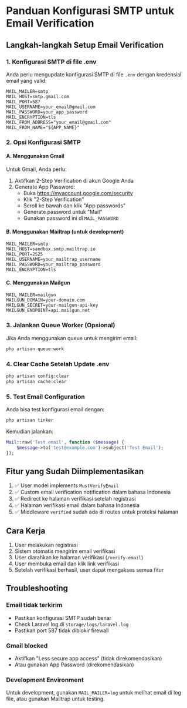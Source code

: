 # Panduan Konfigurasi SMTP untuk Email Verification

## Langkah-langkah Setup Email Verification

### 1. Konfigurasi SMTP di file .env

Anda perlu mengupdate konfigurasi SMTP di file `.env` dengan kredensial email yang valid:

```env
MAIL_MAILER=smtp
MAIL_HOST=smtp.gmail.com
MAIL_PORT=587
MAIL_USERNAME=your_email@gmail.com
MAIL_PASSWORD=your_app_password
MAIL_ENCRYPTION=tls
MAIL_FROM_ADDRESS="your_email@gmail.com"
MAIL_FROM_NAME="${APP_NAME}"
```

### 2. Opsi Konfigurasi SMTP

#### A. Menggunakan Gmail
Untuk Gmail, Anda perlu:
1. Aktifkan 2-Step Verification di akun Google Anda
2. Generate App Password:
   - Buka https://myaccount.google.com/security
   - Klik "2-Step Verification"
   - Scroll ke bawah dan klik "App passwords"
   - Generate password untuk "Mail"
   - Gunakan password ini di `MAIL_PASSWORD`

#### B. Menggunakan Mailtrap (untuk development)
```env
MAIL_MAILER=smtp
MAIL_HOST=sandbox.smtp.mailtrap.io
MAIL_PORT=2525
MAIL_USERNAME=your_mailtrap_username
MAIL_PASSWORD=your_mailtrap_password
MAIL_ENCRYPTION=tls
```

#### C. Menggunakan Mailgun
```env
MAIL_MAILER=mailgun
MAILGUN_DOMAIN=your-domain.com
MAILGUN_SECRET=your-mailgun-api-key
MAILGUN_ENDPOINT=api.mailgun.net
```

### 3. Jalankan Queue Worker (Opsional)

Jika Anda menggunakan queue untuk mengirim email:

```bash
php artisan queue:work
```

### 4. Clear Cache Setelah Update .env

```bash
php artisan config:clear
php artisan cache:clear
```

### 5. Test Email Configuration

Anda bisa test konfigurasi email dengan:

```bash
php artisan tinker
```

Kemudian jalankan:
```php
Mail::raw('Test email', function ($message) {
    $message->to('test@example.com')->subject('Test Email');
});
```

## Fitur yang Sudah Diimplementasikan

1. ✅ User model implements `MustVerifyEmail`
2. ✅ Custom email verification notification dalam bahasa Indonesia
3. ✅ Redirect ke halaman verifikasi setelah registrasi
4. ✅ Halaman verifikasi email dalam bahasa Indonesia
5. ✅ Middleware `verified` sudah ada di routes untuk proteksi halaman

## Cara Kerja

1. User melakukan registrasi
2. Sistem otomatis mengirim email verifikasi
3. User diarahkan ke halaman verifikasi (`/verify-email`)
4. User membuka email dan klik link verifikasi
5. Setelah verifikasi berhasil, user dapat mengakses semua fitur

## Troubleshooting

### Email tidak terkirim
- Pastikan konfigurasi SMTP sudah benar
- Check Laravel log di `storage/logs/laravel.log`
- Pastikan port 587 tidak diblokir firewall

### Gmail blocked
- Aktifkan "Less secure app access" (tidak direkomendasikan)
- Atau gunakan App Password (direkomendasikan)

### Development Environment
Untuk development, gunakan `MAIL_MAILER=log` untuk melihat email di log file, atau gunakan Mailtrap untuk testing.
